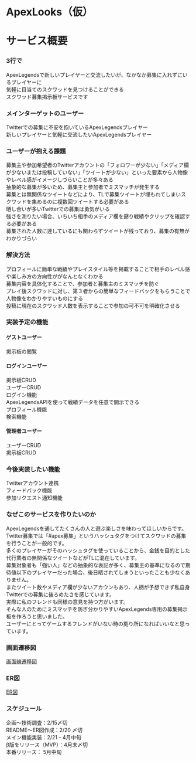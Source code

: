 # ApexLooks（仮）
# サービス概要
### 3行で
ApexLegendsで新しいプレイヤーと交流したいが、なかなか募集に入れずにいるプレイヤーに  
気軽に目当てのスクワッドを見つけることができる  
スクワッド募集掲示板サービスです  
### メインターゲットのユーザー
Twitterでの募集に不安を抱いているApexLegendsプレイヤー  
新しいプレイヤーと気軽に交流したいApexLegendsプレイヤー  
### ユーザーが抱える課題
募集主や参加希望者のTwitterアカウントの「フォロワーが少ない」「メディア欄が少ないまたは投稿していない」「ツイートが少ない」といった要素から人物像やレベル感がイメージしづらいことが多々ある  
抽象的な募集が多いため、募集主と参加者でミスマッチが発生する  
募集とは無関係なツイートなどにより、TLで募集ツイートが埋もれてしまいスクワッドを集めるのに複数回ツイートする必要がある  
晒し合いが多いTwitterでの募集は勇気がいる  
強さを測りたい場合、いちいち相手のメディア欄を遡り戦績やクリップを確認する必要がある  
募集された人数に達しているにも関わらずツイートが残っており、募集の有無がわかりづらい  
### 解決方法
プロフィールに簡単な戦績やプレイスタイル等を掲載することで相手のレベル感や楽しみ方の方向性ががなんとなくわかる  
募集内容を具体化することで、参加者と募集主のミスマッチを防ぐ  
プレイ後スクワッドに対し、第３者からの簡単なフィードバックをもらうことで人物像をわかりやすいものにする  
投稿に現在のスクワッド人数を表示することで参加の可不可を明確化させる  
### 実装予定の機能
#### ゲストユーザー
掲示板の閲覧  
#### ログインユーザー
掲示板CRUD  
ユーザーCRUD  
ログイン機能  
ApexLegendsAPIを使って戦績データを任意で開示できる  
プロフィール機能  
検索機能  
#### 管理者ユーザー
ユーザーCRUD  
掲示板CRUD  
### 今後実装したい機能
Twitterアカウント連携  
フィードバック機能  
参加リクエスト通知機能  
### なぜこのサービスを作りたいのか
ApexLegendsを通してたくさんの人と遊ぶ楽しさを味わってほしいからです。  
Twitter募集では「#apex募集」というハッシュタグをつけてスクワッドの募集を行うことが一般的です。  
多くのプレイヤーがそのハッシュタグを使っていることから、金銭を目的とした代行業者の無関係なツイートなどがTLに混在しています。  
募集対象者も「強い人」などの抽象的な表記が多く、募集主の基準になるので期待値以下のプレイヤーだった場合、後日晒されてしまうといったことも少なくありません。  
またツイート数やメディア欄が少ないアカウンもあり、人柄が予想できず私自身Twitterでの募集に後ろめたさを感じています。  
実際に私のフレンドも同様の意見を持つ方がいます。  
そんな人のためにミスマッチを防ぎ分かりやすいApexLegends専用の募集掲示板を作ろうと思いました。  
ユーザーにとってゲームするフレンドがいない時の拠り所になればいいなと思っています。  
### 画面遷移図
[画面線遷移図](https://www.figma.com/file/e7kNIMUHonHBqazTmlwWQQ/Apex-Looks?node-id=18%3A186)

### ER図
[ER図](https://viewer.diagrams.net/?tags=%7B%7D&highlight=0000ff&edit=_blank&layers=1&nav=1&title=ApexLegendsPortfolio#R7V1tk6K4Gv01VPX90F0givCxtbtn7k7P3amevbU794uVlqjUIDiA3fb8%2BhuEoJKIQXkzSdXUbhMwYp6THHKeFxR9vNx8CsBq8dW3oav0VHuj6A9Kr6f1ewb6X9zykbSYqpY0zAPHTi%2FaNXx3fsO0UU1b144Nw4MLI993I2d12Dj1PQ9Oo4M2EAT%2B%2B%2BFlM989%2FNYVmEOi4fsUuGTr344dLdJWY9DfnfgMnfkCf7VmWMmZJcBXpz8lXADbfz9ogpvoyfei9B6%2FwWAJPOhF6MxXEPyEgTJ4XERR%2FFPvld4T%2BjeLr76b%2B%2F7chWDlhHdTf4mapyG65GkGlo4bj%2FNeR6O0I%2FR1%2BqOijwPfj5K%2FlpsxdGNjYTsk9%2FR05Gw2EEHcL8MH%2Fv7fl97o06%2FZ5j%2B3Lw%2Bj70NgrKxbbZB08wbcdTrC6xAGYTpC0QcedzRYq%2FjPCLzGTaMwAkGUwkNXUQMyeAQcD%2F00%2FUHbHrsuWIXO9vKkZeG49jP48NcR7ggfjWbOBtovCTriaxFQnlFn8WHceTzM39ObiU8D15l76O8p%2Bu3xN44CGKJ7eQZhlF5Bjk46YG8wiOBmrykdrU%2FQX8Io%2BECX4LMYFelU0Qfp8fsOeD3cttjDnN5PG0EKpHnW984%2B6I%2FURGXMZRDmKrbUSwzw0cIPnN%2Bxfdx0PPettz1%2Bd5YuQuhnCOxc08jfLhVbKziuO%2FZdPzax53uQsHJ8kR34q79AMIdR2rDynXRGDUboHxqasXo3UAboXsfoWNsdo3%2Fx5UE09r0wChCa4j4gMuo7jA07ivxV2qkLZ7j%2FIB34%2BO9XP4rQBDwGgeIpcBoYGAisOKgNBkMCBt%2B%2BHAUCGoHIAe4LWo6BN3cTs21XZ7AzG8W21NHORjg%2F9Pkp6qPxnLnb9XXh2Db0SljEYLbIngn0khZIO9sNS%2BnegIsWHw9EaI6sPTskzJrd5wWWNglL%2F9dzfq3hvx9atjdegpNrR%2BEKTB1v%2Fpx80sgBYtAYIDbHp2ivUoAwddcEQixJCUyUoNZJCUbblIDRyAKDZhYIaDu4v0v5wGI2B%2B98kD3F7szsgSW8QXMDrb7x9Omp3jru8z7eXQE3hP%2FqOlE0gwzhiAEvAJIY2iQGq3Vi0Pklhgzikhh6fcLMcAkcV1RmKAEN8ZiBFP0kMzTODJm82B41lFATr44a2O3BPTWQamEI3dkETYzAt9fTyPG9GzRIEdd8wI4H8fiAFBklHzTPB8zupdr4oISUeHV8YDLbg3c%2BwF%2B5Z2YbfeHEn01enSBa3MQzRLj9Ajs%2BhOMHnRQdJT80zw9m2%2Fygl1AUr40fdPbwEO75gVQMQ7i5gd56mdCCiPxQAh%2Fi8QOpPUp%2BaJwfshDN9vihhK54dfzQZ7YH9%2FxAyobgDaC5G28cuOYAdgwIxwH9Em5GyQG1cUC%2FbQ7ol3gWuDYOyDAuOaBPUv0cLOHEsRMSeOwpaLs6GimPhnL%2FoNzryqOp3BuK%2BaQ8DhRzrFiG8qgrpqZY1vYPdP0obTGTT%2FUVa7z9lKmYjxyzSglUCccqOum6kqzSPKsM22YVvYSH6tpYJcO4ZBWddEA54cRfQW8SwKkf2Devvu9C4CXykw1nYO1GiQIVBWu%2BBSh2mAhHE%2FipV9JEmzShq23TRL%2BEo%2BraaCLDuKSJPumHmgYfqwjakxUIw%2FeYKJKwV54JoQQghCOEAfkgEfj%2BUqa1ozMD7CfAyzYtRcGi2DEzbuXrtiH5u3L%2BzqbARWntNBzURt8GSd88pbUbZzG4UekCzdJbA%2BuzQTK4gGntJQCxOTTf%2FhSt9hGvK894hvQnsVFCiUon5SmBhrdmKYF0Jz3xRAlneZT4pAR6JaoJ%2BpBAjFDaFyQQI8jaVx3YJLBuFutjhBIuwWvT%2BIyzCl%2FxSQekxy9yIlfYSicloCEcM5gyP6UDzEDNZ2%2BUGkxSVeCGGkx2nZd3ajBJaWC6DuLxm4S%2F1sCeLOHyFXIfjVwCEcIxAl52JCO0ygi0jPZGGcHiOCAgw7hkBIskfiec2AGYRQURY9zvGUogRDiGMGXOYhcYgpbT3uyegeOcRfOsnEUuGcKk5CyuVq4zBXH1q4mNZqvrePAmLoQSOUuuaaEELISjBY1ScJ%2BAArTnEDt80Bq78Oe%2BB9zHXWviEkpIQevFtBEt3XQ%2BQ8%2B%2Bj9%2BDgw4fX37DwP%2FL%2Fwq8D0wlu3NL4Nl%2FbqETxD8XYjpBxg0%2B%2Ftk%2F%2BBEf3A3w4cNm%2F%2BQD5hy4caJ%2Fdleiox97Z3Yfig%2FwZ9C%2B%2Bm37xYWxZ6G%2FDqawaFTTRTbCbHb0QhzaGQ8x64KlqRTsZI0BdNEcf4MHd1wA0G%2F%2BtrxFFi2Hc19wLkw%2BCC758emndoAkOhrm3iaj4UHBHSWDQ3RUGbIpFeLjJfBDBkUqZFAkbcWjwsyo68FEo5R6l0%2BolyY19Ni3RAVRkTQk1PeyH2x3TsMitRKzlffHVI1SrV3AwMgykDj%2BiKr1K4UIU3dNYISS%2FiKJoXliYH1EqI8YKDVXnr5oR7FwfcyQIV0yg0YprCJefGQZRIhHDJR3gEhiuDBm%2FgxioIVINrxjIEXtpy9t69qVbhmksr0bC1LajnNdBSOGEogQkBhkGaUu7BioEZINMwPHhZR2MJesoFHe5fGKpqSo4fNlsCEeP1DKZRBYaNfpeeCI3HlAd07PH%2FvnTnpAh%2BwuUBJgrF5PPKqnvZ6YFzrj9dRUDE3sBdFysGR1e2parqdevqe6%2FZ4smeTX7dHX9sGcefdr9ehjo57EttE1aA9zDv3%2Bucg2hyemSHXAfv7j84s7XJpWGK7ePj1HP8Pnx1vSPTyD0H4F05%2FSox%2BvM8aheYaUIqYaLdRQq%2BLpm2qxHmGxYkPJXdg%2BAgonwSXufCoKagMByUZX6swvhLhQOzDqSJBaPN%2BO%2FAvhULDpqjbSlKm7BvAh38F9ia%2BmGjKgoa1RMiCl%2ByutblQIcUkGpP7Ote%2F%2BQjQIxwXy%2FdvtbwwoXvtmuYBBg70Cz0whviURYI0o75ZB48JLsYoLESDc4q%2BRDwfbV2klbzyRWh46M8CFJPBzOyVtOEslrjw9h241ydnVcza7j7ZAzaPhoDbS1kjW5knO0yRzZ1IWydwCCnolAFFA5NW%2BdISpuyYQIhM2q5f0SlMCDW%2BNUgK2eo4SxtcagV2MdUkMlJRN8cS9ahI2OeUFmZbTga0CTd9rlhf4qDRVDHFJB5R0nHg%2B91S963TQjP3FW%2F5l8k0Hln9a7k3D6z8fqTfFGJfrPyXxJln%2F%2Bzyv%2F5Vk1%2FC5%2Fuvdzz%2BgVgbEWQX0PIJjOTjZuSM5CzVWFCyKA%2BhM%2BoGRS4cxrBwimesJ5joa5DuqLv3gwQCvlqGPB89%2FDp%2FA9OMD%2FqHe4pmUf8XyZIXGZ%2BYHy%2BKHHOVaHJfEkkYB7NFVzsoVfcySn07WFaziMYRuN6lSl30cPQGBgulRxnFZWyY4%2Ff7oKvWV6NNnWYT%2FB1L67xahpGCVgOA5%2F5s%2BEFKg7gAlNFlPkH5%2FtKpR11NO8CyT9AXlBAFqRlWJB%2BEoYSDDGztACU1WEqTDgBQzrymM5RyTJMgXjxLwbeyZGis5wtPCMUwIRwuUitNS7tvTZHM1R1hjETNxufIFnFI1WvJ4cUzqOQtEMi%2FKqH21%2BZ7p90du7ThX%2B%2Fqnd3bVppM1n01G%2F93kzk6qfUWA2ByfooNqOZyluyYQIuORmtjanaCEJtMU6Pd3veFIZ5ljKCgfkDt4Dywhp3WAq0SGcMQwIB8dCCRUF6i0C0a6jiqpuQii88KW8Kq%2FH7Z0rmOi5gLA%2BeqmZg6Q7AWA829QzfdUc6DSgOF5p0VYH1a2xli9U7V9vN6qd6oxLIRsfPANBg4arq2icjhlygXpnYf4wqfN04g%2FIoU3hng9h1NClGFGfH%2FYLMINMqQrriCy9G14lMoFUuW0Xu7lvj2citWeLmf0Ti9KchNWBgMFM6O7uhylNj3nulwCfPH2YYYI9YCrBIRw2y9DVgRuQpc7QQmt63IGwy6cI10uQb2AfEDuSqUux4QM8YiBVOqTTCu5ydvBwcqFXuiU1700nGlllKjoKwn9%2FHXiSHBWVzKtMBAF2uNZJzmdyxDKIanDyT1eESCEi58cStmvA5TQeqbVkJT9eM%2B0Gp7W%2FfjkBFL3k5lWBXgQjxKk7NcBSmg902pIexVY28pfzZRwWvrjkxLoL%2FyIlRxJC8Win0C0wBCeK4PxLgvGS5fck6FJDM%2ButYYmmbnX3wz6OTyyRiZZ1mFH%2FXx8S82BSkMGRbQToD4Ml9O6CepCheEkqI%2F5QZuLt1NzYMy%2Fq4k93i5XCk%2FvNQtrPKsIB00AvJ%2FoP5H00MSLTy6%2B0lAZn7nr89BYshZeE3sv60hob1c8NBapynLuobEErYVnyVp45QAh3L7LkgUTOkAJrXtoLPFq4VmC1sKzZC28UngQjxJkwYQOUELrHhqLVGR599BYp4sm8EkJpE6ZSTmSF4rrJYjDC5kSSoNJMUOIofhpvVxQdp8SlN1w4q2mSs2Pjc0vy7xNLVhG9Gs2z0pThVP9UuwX8jmXyVaaKnW%2FkpAQLstKU6Xy18Q27xQxtJ6Aq6nX%2B6Lm8wwiaKlUTSWVP5mDy4YNAemh22XEeIhdwr63k7FLRzmkteAlw7TucBhB6filrLYeju%2FTyc5qDmHSVBlvWne8KVawT8KbwRNXb7xpTrYZ4hfElY43zb%2Bj1sx1dDaq0WHg%2B9H%2B5QFYLb76Noyv%2BD8%3D)
### スケジュール
企画〜技術調査：2/15〆切  
README〜ER図作成：2/20 〆切  
メイン機能実装：2/21 - 4月中旬  
β版をリリース（MVP）：4月末〆切  
本番リリース： 5月中旬  
